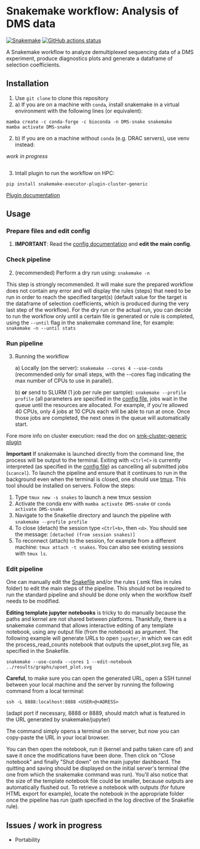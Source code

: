 # Snakemake workflow: Analysis of DMS data

[![Snakemake](https://img.shields.io/badge/snakemake-≥8.20.3-brightgreen.svg)](https://snakemake.github.io)
[![GitHub actions status](https://github.com/durr1602/DMS_analysis_snakemake/workflows/Tests/badge.svg?branch=main)](https://github.com/durr1602/DMS_analysis_snakemake/actions?query=branch%3Amain+workflow%3ATests)


A Snakemake workflow to analyze demultiplexed sequencing data of a DMS experiment, produce diagnostics plots and generate a dataframe of selection coefficients.

## Installation

1. Use `git clone` to clone this repository
2. a) If you are on a machine with `conda`, install snakemake in a virtual environment with the following lines (or equivalent):
```
mamba create -c conda-forge -c bioconda -n DMS-snake snakemake
mamba activate DMS-snake
```
2. b) If you are on a machine without `conda` (e.g. DRAC servers), use venv instead:

*work in progress*
```
```
3. Intall plugin to run the workflow on HPC:
```
pip install snakemake-executor-plugin-cluster-generic
```
[Plugin documentation](https://github.com/jdblischak/smk-simple-slurm/tree/main)

## Usage

### Prepare files and edit config
1. **IMPORTANT**: Read the [config documentation](config/README.md) and **edit the main config**.

### Check pipeline
2. (recommended) Perform a dry run using: `snakemake -n`

This step is strongly recommended. It will make sure the prepared workflow does not contain any error and will display the rules (steps) that need to be run in order to reach the specified target(s) (default value for the target is the dataframe of selection coefficients, which is produced during the very last step of the workflow). For the dry run or the actual run, you can decide to run the workflow only until a certain file is generated or rule is completed, using the `--until` flag in the snakemake command line, for example: `snakemake -n --until stats`

### Run pipeline
3. Running the workflow

    a) Locally (on the server): `snakemake --cores 4 --use-conda` (recommended only for small steps, with the --cores flag indicating the max number of CPUs to use in parallel).
    
    b) **or** send to SLURM (1 job per rule per sample): `snakemake --profile profile` (all parameters are specified in the [config file](profile/config.v8+.yaml), jobs wait in the queue until the resources are allocated. For example, if you're allowed 40 CPUs, only 4 jobs at 10 CPUs each will be able to run at once. Once those jobs are completed, the next ones in the queue will automatically start.

Fore more info on cluster execution: read the doc on [smk-cluster-generic plugin](https://github.com/jdblischak/smk-simple-slurm/tree/main)

**Important** If snakemake is launched directly from the command line, the process will be output to the terminal. Exiting with `<Ctrl+C>` is currently interpreted (as specified in the [config file](profile/config.v8+.yaml)) as cancelling all submitted jobs (`scancel`). To launch the pipeline and ensure that it continues to run in the background even when the terminal is closed, one should use [tmux](https://github.com/tmux/tmux/wiki/Getting-Started). This tool should be installed on servers. Follow the steps:
1. Type `tmux new -s snakes` to launch a new tmux session
2. Activate the conda env with `mamba activate DMS-snake` or `conda activate DMS-snake`
3. Navigate to the Snakefile directory and launch the pipeline with `snakemake --profile profile`
4. To close (detach) the session type `<Ctrl+b>`, then `<d>`. You should see the message: `[detached (from session snakes)]`
5. To reconnect (attach) to the session, for example from a different machine: `tmux attach -t snakes`. You can also see existing sessions with `tmux ls`.

### Edit pipeline
One can manually edit the [Snakefile](workflow/Snakefile) and/or the rules (.smk files in rules folder) to edit the main steps of the pipeline. This should not be required to run the standard pipeline and should be done only when the workflow itself needs to be modified.
    
**Editing template jupyter notebooks** is tricky to do manually because the paths and kernel are not shared between platforms. Thankfully, there is a snakemake command that allows interactive editing of any template notebook, using any output file (from the notebook) as argument. The following example will generate URLs to open `jupyter`, in which we can edit the process_read_counts notebook that outputs the upset_plot.svg file, as specified in the Snakefile.

```
snakemake --use-conda --cores 1 --edit-notebook ../results/graphs/upset_plot.svg
```

**Careful**, to make sure you can open the generated URL, open a SSH tunnel between your local machine and the server by running the following command from a local terminal:
```  
ssh -L 8888:localhost:8888 <USER>@<ADRESS>
```
(adapt port if necessary, 8888 or 8889, should match what is featured in the URL generated by snakemake/jupyter)

The command simply opens a terminal on the server, but now you can copy-paste the URL in your local browser.
    
You can then open the notebook, run it (kernel and paths taken care of) and save it once the modifications have been done. Then click on "Close notebook" and finally "Shut down" on the main jupyter dashboard. The quitting and saving should be displayed on the initial server's terminal (the one from which the snakemake command was run). You'll also notice that the size of the template notebook file could be smaller, because outputs are automatically flushed out. To retrieve a notebook with outputs (for future HTML export for example), locate the notebook in the appropriate folder once the pipeline has run (path specified in the log directive of the Snakefile rule).

## Issues / work in progress

* Portability
